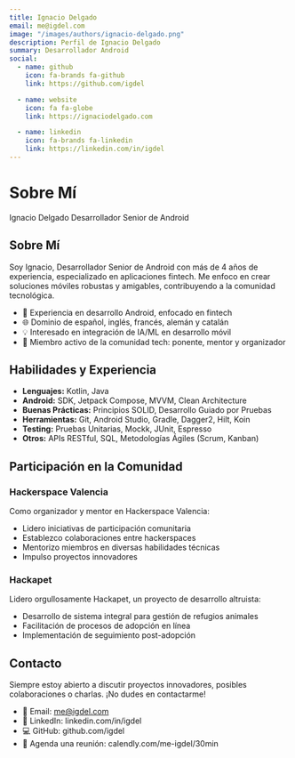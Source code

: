 ```yaml
---
title: Ignacio Delgado
email: me@igdel.com
image: "/images/authors/ignacio-delgado.png"
description: Perfil de Ignacio Delgado
summary: Desarrollador Android
social:
  - name: github
    icon: fa-brands fa-github
    link: https://github.com/igdel

  - name: website
    icon: fa fa-globe
    link: https://ignaciodelgado.com

  - name: linkedin
    icon: fa-brands fa-linkedin
    link: https://linkedin.com/in/igdel
---
```


# Sobre Mí
Ignacio Delgado
Desarrollador Senior de Android

## Sobre Mí
Soy Ignacio, Desarrollador Senior de Android con más de 4 años de experiencia, especializado en aplicaciones fintech. Me enfoco en crear soluciones móviles robustas y amigables, contribuyendo a la comunidad tecnológica.

* 🚀 Experiencia en desarrollo Android, enfocado en fintech
* 🌐 Dominio de español, inglés, francés, alemán y catalán
* 💡 Interesado en integración de IA/ML en desarrollo móvil
* 🤝 Miembro activo de la comunidad tech: ponente, mentor y organizador

## Habilidades y Experiencia
* **Lenguajes:** Kotlin, Java
* **Android:** SDK, Jetpack Compose, MVVM, Clean Architecture
* **Buenas Prácticas:** Principios SOLID, Desarrollo Guiado por Pruebas
* **Herramientas:** Git, Android Studio, Gradle, Dagger2, Hilt, Koin
* **Testing:** Pruebas Unitarias, Mockk, JUnit, Espresso
* **Otros:** APIs RESTful, SQL, Metodologías Ágiles (Scrum, Kanban)

## Participación en la Comunidad
### Hackerspace Valencia
Como organizador y mentor en Hackerspace Valencia:
* Lidero iniciativas de participación comunitaria
* Establezco colaboraciones entre hackerspaces
* Mentorizo miembros en diversas habilidades técnicas
* Impulso proyectos innovadores

### Hackapet
Lidero orgullosamente Hackapet, un proyecto de desarrollo altruista:
* Desarrollo de sistema integral para gestión de refugios animales
* Facilitación de procesos de adopción en línea
* Implementación de seguimiento post-adopción

## Contacto
Siempre estoy abierto a discutir proyectos innovadores, posibles colaboraciones o charlas. ¡No dudes en contactarme!
* 📧 Email: me@igdel.com
* 💼 LinkedIn: linkedin.com/in/igdel
* 💻 GitHub: github.com/igdel
* 📅 Agenda una reunión: calendly.com/me-igdel/30min